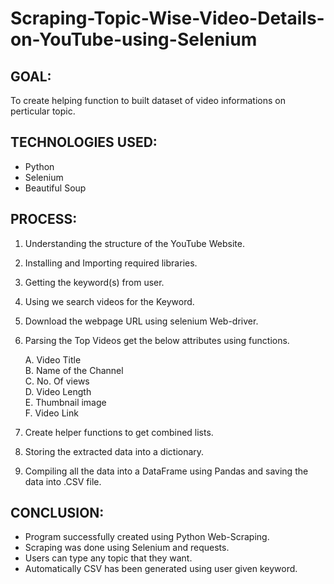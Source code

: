 # Scraping-Topic-Wise-Video-Details-on-YouTube-using-Selenium


## GOAL:
To create helping function to built dataset of video informations on perticular topic.


## TECHNOLOGIES USED:
* Python
* Selenium
* Beautiful Soup


## PROCESS:
1. Understanding the structure of the YouTube Website. 
2. Installing and Importing required libraries. 
3. Getting the keyword(s) from user. 
4. Using we search videos for the Keyword.
5. Download the webpage URL using selenium Web-driver.
5. Parsing the Top Videos get the below attributes using functions. 

    A. Video Title  
    B. Name of the Channel    
    C. No.  Of views      
    D. Video Length	    
    E. Thumbnail image  
    F. Video Link 
    
6. Create helper functions to get combined lists.
7. Storing the extracted data into a dictionary.
8. Compiling all the data into a DataFrame using Pandas and saving the data into .CSV file. 


## CONCLUSION:
*   Program successfully created using Python Web-Scraping.
*   Scraping was done using Selenium and requests.
*   Users can type any topic that they want.
*   Automatically CSV has been generated using user given keyword.


